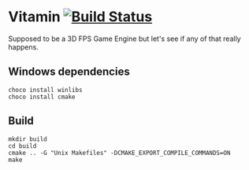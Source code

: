 # Vitamin [![Build Status](https://travis-ci.com/IvanMacek/vitamin.svg?branch=main)](https://travis-ci.com/IvanMacek/vitamin)

Supposed to be a 3D FPS Game Engine but let's see if any of that really happens.

## Windows dependencies

    choco install winlibs  
    choco install cmake  

## Build

    mkdir build  
    cd build  
    cmake .. -G "Unix Makefiles" -DCMAKE_EXPORT_COMPILE_COMMANDS=ON  
    make  
